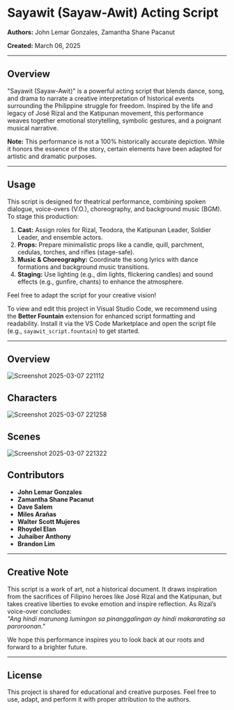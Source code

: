 # Sayawit (Sayaw-Awit) Acting Script

**Authors:** John Lemar Gonzales, Zamantha Shane Pacanut

**Created:** March 06, 2025  

---

## Overview

"Sayawit (Sayaw-Awit)" is a powerful acting script that blends dance, song, and drama to narrate a creative interpretation of historical events surrounding the Philippine struggle for freedom. Inspired by the life and legacy of José Rizal and the Katipunan movement, this performance weaves together emotional storytelling, symbolic gestures, and a poignant musical narrative.  

**Note:** This performance is not a 100% historically accurate depiction. While it honors the essence of the story, certain elements have been adapted for artistic and dramatic purposes.

---

## Usage

This script is designed for theatrical performance, combining spoken dialogue, voice-overs (V.O.), choreography, and background music (BGM). To stage this production:
1. **Cast:** Assign roles for Rizal, Teodora, the Katipunan Leader, Soldier Leader, and ensemble actors.
2. **Props:** Prepare minimalistic props like a candle, quill, parchment, cedulas, torches, and rifles (stage-safe).
3. **Music & Choreography:** Coordinate the song lyrics with dance formations and background music transitions.
4. **Staging:** Use lighting (e.g., dim lights, flickering candles) and sound effects (e.g., gunfire, chants) to enhance the atmosphere.

Feel free to adapt the script for your creative vision!

To view and edit this project in Visual Studio Code, we recommend using the **Better Fountain** extension for enhanced script formatting and readability. Install it via the VS Code Marketplace and open the script file (e.g., `sayawit_script.fountain`) to get started.

---

## Overview

![Screenshot 2025-03-07 221112](https://github.com/user-attachments/assets/2c5aa115-d917-4281-9135-474a4e226200)

## Characters

![Screenshot 2025-03-07 221258](https://github.com/user-attachments/assets/b0a2e844-fe91-4c98-b97b-d522d371c5a4)

## Scenes

![Screenshot 2025-03-07 221322](https://github.com/user-attachments/assets/d94726bd-ec59-477a-b229-9aada0500008)


## Contributors

- **John Lemar Gonzales**  
- **Zamantha Shane Pacanut**  
- **Dave Salem**  
- **Miles Arañas**  
- **Walter Scott Mujeres**  
- **Rhoydel Elan**  
- **Juhaiber Anthony**  
- **Brandon Lim**  

---

## Creative Note

This script is a work of art, not a historical document. It draws inspiration from the sacrifices of Filipino heroes like José Rizal and the Katipunan, but takes creative liberties to evoke emotion and inspire reflection. As Rizal’s voice-over concludes:  
*"Ang hindi marunong lumingon sa pinanggalingan ay hindi makararating sa paroroonan."*  

We hope this performance inspires you to look back at our roots and forward to a brighter future.

---

## License

This project is shared for educational and creative purposes. Feel free to use, adapt, and perform it with proper attribution to the authors.
